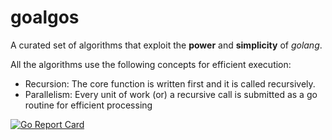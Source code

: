 # goalgos
A curated set of algorithms that exploit the __power__ and __simplicity__ of _golang_.

All the algorithms use the following concepts for efficient execution:
- Recursion: The core function is written first and it is called recursively.
- Parallelism: Every unit of work (or) a recursive call is submitted as a go routine for efficient processing

[![Go Report Card](https://goreportcard.com/badge/github.com/jeyabalajis/goalgos)](https://goreportcard.com/report/github.com/jeyabalajis/goalgos)
